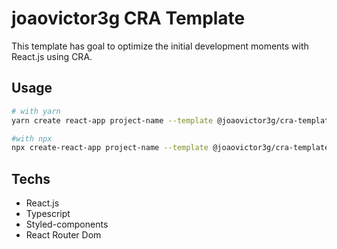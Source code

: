 # joaovictor3g CRA Template

This template has goal to optimize the initial development moments with React.js using CRA.

## Usage

```bash
# with yarn
yarn create react-app project-name --template @joaovictor3g/cra-template

#with npx
npx create-react-app project-name --template @joaovictor3g/cra-template
```

## Techs

- React.js
- Typescript
- Styled-components
- React Router Dom
